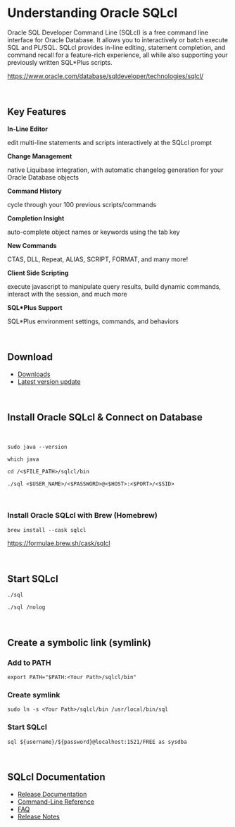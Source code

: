 # Understanding Oracle SQLcl
Oracle SQL Developer Command Line (SQLcl) is a free command line interface for Oracle Database. It allows you to interactively or batch execute SQL and PL/SQL. SQLcl provides in-line editing, statement completion, and command recall for a feature-rich experience, all while also supporting your previously written SQL*Plus scripts.

https://www.oracle.com/database/sqldeveloper/technologies/sqlcl/

<br>

## Key Features

**In-Line Editor**

edit multi-line statements and scripts interactively at the SQLcl prompt

**Change Management**

native Liquibase integration, with automatic changelog generation for your Oracle Database objects


**Command History**

cycle through your 100 previous scripts/commands


**Completion Insight**

auto-complete object names or keywords using the tab key


**New Commands**

CTAS, DLL, Repeat, ALIAS, SCRIPT, FORMAT, and many more!



**Client Side Scripting**

execute javascript to manipulate query results, build dynamic commands, interact with the session, and much more


**SQL*Plus Support**

SQL*Plus environment settings, commands, and behaviors



<br>


## Download

- <a href="https://www.oracle.com/database/sqldeveloper/technologies/sqlcl/download/">Downloads</a>
- <a href="https://download.oracle.com/otn_software/java/sqldeveloper/sqlcl-latest.zip">Latest version update</a>

<br>

## Install Oracle SQLcl & Connect on Database

<br>

```shell
sudo java --version
```

```shell
which java
```

```shell
cd /<$FILE_PATH>/sqlcl/bin
```

```shell
./sql <$USER_NAME>/<$PASSWORD>@<$HOST>:<$PORT>/<$SID>
```

<br>

### Install Oracle SQLcl with Brew (Homebrew)


```shell
brew install --cask sqlcl
```
https://formulae.brew.sh/cask/sqlcl

<br>

## Start SQLcl

```shell
./sql
```

```shell
./sql /nolog
```
<br>

## Create a symbolic link (symlink)

### Add to PATH
```shell
export PATH="$PATH:<Your Path>/sqlcl/bin"
```

### Create symlink
```shell
sudo ln -s <Your Path>/sqlcl/bin /usr/local/bin/sql
```

### Start SQLcl
```shell
sql ${username}/${password}@localhost:1521/FREE as sysdba
```

<br>

## SQLcl Documentation

- <a href="https://docs.oracle.com/en/database/oracle/sql-developer-command-line/">Release Documentation</a>
- <a href="https://docs.oracle.com/en/database/oracle/sql-developer-command-line/20.2/sqcug/working-sqlcl.html#GUID-DB0D123B-AFA1-4C5A-AB2A-A7B59863C9B9">Command-Line Reference</a>
- <a href="https://www.oracle.com/database/technologies/appdev/sqlcl/sqlcl-faq.html">FAQ</a>
- <a href="https://www.oracle.com/tools/sqlcl/sqlcl-relnotes-202.html">Release Notes</a>
